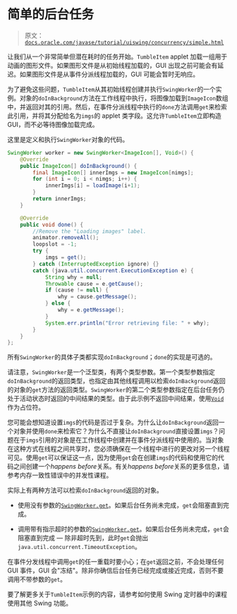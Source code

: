 # 简单的后台任务

> 原文：[`docs.oracle.com/javase/tutorial/uiswing/concurrency/simple.html`](https://docs.oracle.com/javase/tutorial/uiswing/concurrency/simple.html)

让我们从一个非常简单但潜在耗时的任务开始。`TumbleItem` applet 加载一组用于动画的图形文件。如果图形文件是从初始线程加载的，GUI 出现之前可能会有延迟。如果图形文件是从事件分派线程加载的，GUI 可能会暂时无响应。

为了避免这些问题，`TumbleItem`从其初始线程创建并执行`SwingWorker`的一个实例。对象的`doInBackground`方法在工作线程中执行，将图像加载到`ImageIcon`数组中，并返回对其的引用。然后，在事件分派线程中执行的`done`方法调用`get`来检索此引用，并将其分配给名为`imgs`的 applet 类字段。这允许`TumbleItem`立即构造 GUI，而不必等待图像加载完成。

这里是定义和执行`SwingWorker`对象的代码。

```java
SwingWorker worker = new SwingWorker<ImageIcon[], Void>() {
    @Override
    public ImageIcon[] doInBackground() {
        final ImageIcon[] innerImgs = new ImageIcon[nimgs];
        for (int i = 0; i < nimgs; i++) {
            innerImgs[i] = loadImage(i+1);
        }
        return innerImgs;
    }

    @Override
    public void done() {
        //Remove the "Loading images" label.
        animator.removeAll();
        loopslot = -1;
        try {
            imgs = get();
        } catch (InterruptedException ignore) {}
        catch (java.util.concurrent.ExecutionException e) {
            String why = null;
            Throwable cause = e.getCause();
            if (cause != null) {
                why = cause.getMessage();
            } else {
                why = e.getMessage();
            }
            System.err.println("Error retrieving file: " + why);
        }
    }
};

```

所有`SwingWorker`的具体子类都实现`doInBackground`；`done`的实现是可选的。

请注意，`SwingWorker`是一个泛型类，有两个类型参数。第一个类型参数指定`doInBackground`的返回类型，也指定由其他线程调用以检索`doInBackground`返回的对象的`get`方法的返回类型。`SwingWorker`的第二个类型参数指定在后台任务仍处于活动状态时返回的中间结果的类型。由于此示例不返回中间结果，使用[`Void`](https://docs.oracle.com/javase/8/docs/api/java/lang/Void.html)作为占位符。

您可能会想知道设置`imgs`的代码是否过于复杂。为什么让`doInBackground`返回一个对象并使用`done`来检索它？为什么不直接让`doInBackground`直接设置`imgs`？问题在于`imgs`引用的对象是在工作线程中创建并在事件分派线程中使用的。当对象在这种方式在线程之间共享时，您必须确保在一个线程中进行的更改对另一个线程可见。使用`get`可以保证这一点，因为使用`get`会在创建`imgs`的代码和使用它的代码之间创建一个*happens before*关系。有关*happens before*关系的更多信息，请参考内存一致性错误中的并发性课程。

实际上有两种方法可以检索`doInBackground`返回的对象。

+   使用没有参数的[`SwingWorker.get`](https://docs.oracle.com/javase/8/docs/api/javax/swing/SwingWorker.html#get--)。如果后台任务尚未完成，`get`会阻塞直到完成。

+   调用带有指示超时的参数的[`SwingWorker.get`](https://docs.oracle.com/javase/8/docs/api/javax/swing/SwingWorker.html#get-long-java.util.concurrent.TimeUnit-)。如果后台任务尚未完成，`get`会阻塞直到完成 — 除非超时先到，此时`get`会抛出`java.util.concurrent.TimeoutException`。

在事件分发线程中调用`get`的任一重载时要小心；在`get`返回之前，不会处理任何 GUI 事件，GUI 会"冻结"。除非你确信后台任务已经完成或接近完成，否则不要调用不带参数的`get`。

要了解更多关于`TumbleItem`示例的内容，请参考如何使用 Swing 定时器中的课程使用其他 Swing 功能。
